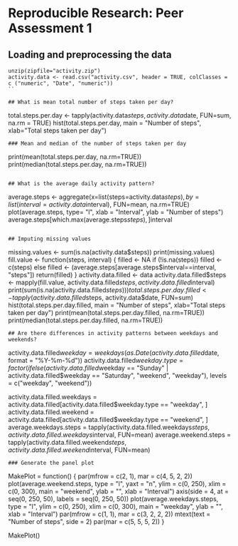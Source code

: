 # Reproducible Research: Peer Assessment 1


## Loading and preprocessing the data
```
unzip(zipfile="activity.zip")
activity.data <- read.csv("activity.csv", header = TRUE, colClasses = c ("numeric", "Date", "numeric"))
``

## What is mean total number of steps taken per day?
```
total.steps.per.day <- tapply(activity.data$steps, activity.data$date, FUN=sum, na.rm = TRUE)
hist(total.steps.per.day, main = "Number of steps", xlab="Total steps taken per day")
```
### Mean and median of the number of steps taken per day

```
print(mean(total.steps.per.day, na.rm=TRUE))
print(median(total.steps.per.day, na.rm=TRUE))
```

## What is the average daily activity pattern?
```
average.steps <- aggregate(x=list(steps=activity.data$steps), by=list(interval=activity.data$interval),
                             FUN=mean, na.rm=TRUE)
plot(average.steps, type= "l", xlab = "Interval", ylab = "Number of steps")
average.steps[which.max(average.steps$steps),]$interval
```

## Imputing missing values
```
missing.values <- sum(is.na(activity.data$steps))
print(missing.values)
fill.value <- function(steps, interval) {
  filled <- NA
  if (!is.na(steps))
    filled <- c(steps)
  else
    filled <- (average.steps[average.steps$interval==interval, "steps"])
  return(filled)
}
activity.data.filled <- data
activity.data.filled$steps <- mapply(fill.value, activity.data.filled$steps, activity.data.filled$interval)
print(sum(is.na(activity.data.filled$steps)))
total.steps.per.day.filled <- tapply(activity.data.filled$steps, activity.data$date, FUN=sum)
hist(total.steps.per.day.filled, main = "Number of steps", xlab="Total steps taken per day")
print(mean(total.steps.per.day.filled, na.rm=TRUE))
print(median(total.steps.per.day.filled, na.rm=TRUE))
```
## Are there differences in activity patterns between weekdays and weekends?
```
activity.data.filled$weekday = weekdays(as.Date(activity.data.filled$date, format = "%Y-%m-%d"))
activity.data.filled$weekday.type = factor(ifelse(activity.data.filled$weekday == "Sunday" | activity.data.filled$weekday == 
                                                    "Saturday", "weekend", "weekday"), levels = c("weekday", "weekend"))

activity.data.filled.weekdays = activity.data.filled[activity.data.filled$weekday.type == "weekday", ]
activity.data.filled.weekend = activity.data.filled[activity.data.filled$weekday.type == "weekend", ]
average.weekdays.steps = tapply(activity.data.filled.weekdays$steps, activity.data.filled.weekdays$interval, FUN=mean)
average.weekend.steps = tapply(activity.data.filled.weekend$steps, activity.data.filled.weekend$interval, FUN=mean)
```
### Generate the panel plot
```
MakePlot = function() {
  par(mfrow = c(2, 1), mar = c(4, 5, 2, 2))
  plot(average.weekend.steps, type = "l", yaxt = "n", ylim = c(0, 
                                                                        250), xlim = c(0, 300), main = "weekend", ylab = "", xlab = "Interval")
  axis(side = 4, at = seq(0, 250, 50), labels = seq(0, 250, 50))
  plot(average.weekdays.steps, type = "l", ylim = c(0, 250), xlim = c(0, 
                                                                               300), main = "weekday", ylab = "", xlab = "Interval")
  par(mfrow = c(1, 1), mar = c(3, 2, 2, 2))
  mtext(text = "Number of steps", side = 2)
  par(mar = c(5, 5, 5, 2))
}

MakePlot()
```
